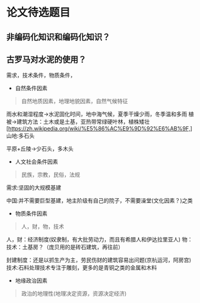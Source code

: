 # 论文待选题目
## 非编码化知识和编码化知识？
## 古罗马对水泥的使用？
需求，技术条件，物质条件，
* 自然条件因素
> 自然地质因素，地理地貌因素，自然气候特征

雨水和潮湿程度->水泥固化时间，地中海气候，夏季干燥少雨，冬季温和多雨
植被->建筑方法：土木或是土基，亚热带常绿硬叶林，植株矮壮[https://zh.wikipedia.org/wiki/%E5%86%AC%E9%9D%92%E6%AB%9F,]
山地:多石头

平原+丘陵->少石头，多木头

* 人文社会条件因素
> 民族，宗教，民俗，法规

需求:坚固的大规模基建

中国:并不需要巨型基建，地主阶级有自己的院子，不需要澡堂(文化因素？)之类

* 物质条件因素
> 人，财，物，技术

人，财：经济制度(奴隶制，有大批劳动力，而且有希腊人和伊达拉里亚人)
物：
技术：土基房？（庞贝用的是砖石建筑，再往前）

封建制度：还是以抓生产为主，劳民伤财的建筑容易出问题(京杭运河，阿房宫)
技术:石料处理技术专注于雕刻，更多的是青铜之类的金属和木料

* 地缘政治因素
> 政治的地理性(地理决定资源，资源决定经济)
